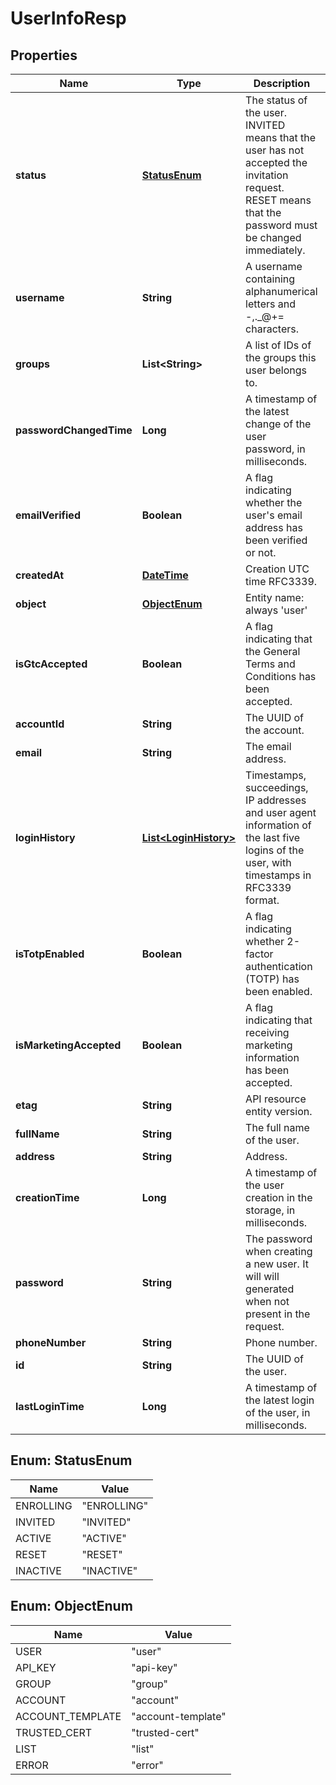 
# UserInfoResp

## Properties
Name | Type | Description | Notes
------------ | ------------- | ------------- | -------------
**status** | [**StatusEnum**](#StatusEnum) | The status of the user. INVITED means that the user has not accepted the invitation request. RESET means that the password must be changed immediately. | 
**username** | **String** | A username containing alphanumerical letters and -,._@+&#x3D; characters. |  [optional]
**groups** | **List&lt;String&gt;** | A list of IDs of the groups this user belongs to. |  [optional]
**passwordChangedTime** | **Long** | A timestamp of the latest change of the user password, in milliseconds. |  [optional]
**emailVerified** | **Boolean** | A flag indicating whether the user&#39;s email address has been verified or not. |  [optional]
**createdAt** | [**DateTime**](DateTime.md) | Creation UTC time RFC3339. |  [optional]
**object** | [**ObjectEnum**](#ObjectEnum) | Entity name: always &#39;user&#39; | 
**isGtcAccepted** | **Boolean** | A flag indicating that the General Terms and Conditions has been accepted. |  [optional]
**accountId** | **String** | The UUID of the account. | 
**email** | **String** | The email address. | 
**loginHistory** | [**List&lt;LoginHistory&gt;**](LoginHistory.md) | Timestamps, succeedings, IP addresses and user agent information of the last five logins of the user, with timestamps in RFC3339 format. |  [optional]
**isTotpEnabled** | **Boolean** | A flag indicating whether 2-factor authentication (TOTP) has been enabled. |  [optional]
**isMarketingAccepted** | **Boolean** | A flag indicating that receiving marketing information has been accepted. |  [optional]
**etag** | **String** | API resource entity version. | 
**fullName** | **String** | The full name of the user. |  [optional]
**address** | **String** | Address. |  [optional]
**creationTime** | **Long** | A timestamp of the user creation in the storage, in milliseconds. |  [optional]
**password** | **String** | The password when creating a new user. It will will generated when not present in the request. |  [optional]
**phoneNumber** | **String** | Phone number. |  [optional]
**id** | **String** | The UUID of the user. | 
**lastLoginTime** | **Long** | A timestamp of the latest login of the user, in milliseconds. |  [optional]


<a name="StatusEnum"></a>
## Enum: StatusEnum
Name | Value
---- | -----
ENROLLING | &quot;ENROLLING&quot;
INVITED | &quot;INVITED&quot;
ACTIVE | &quot;ACTIVE&quot;
RESET | &quot;RESET&quot;
INACTIVE | &quot;INACTIVE&quot;


<a name="ObjectEnum"></a>
## Enum: ObjectEnum
Name | Value
---- | -----
USER | &quot;user&quot;
API_KEY | &quot;api-key&quot;
GROUP | &quot;group&quot;
ACCOUNT | &quot;account&quot;
ACCOUNT_TEMPLATE | &quot;account-template&quot;
TRUSTED_CERT | &quot;trusted-cert&quot;
LIST | &quot;list&quot;
ERROR | &quot;error&quot;



